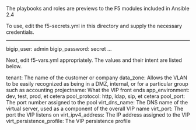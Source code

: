The playbooks and roles are previews to the F5 modules included in Ansible 2.4

To use, edit the f5-secrets.yml in this directory and supply the necessary credentials.

---
  bigip_user: admin
  bigip_password: secret
...

Next, edit f5-vars.yml appropriately. The values and their intent are listed below.

tenant: The name of the customer or company
data_zone: Allows the VLAN to be easily recognized as being in a DMZ, internal, or for a particular group such as accounting
projectname: What the VIP front ends
app_environment: dev, test, prod, et cetera
pool_protocol: http, ldap, sip, et cetera
pool_port: The port number assigned to the pool
virt_dns_name: The DNS name of the virtual server, used as a component of the overall VIP name
virt_port: The port the VIP listens on
virt_ipv4_address: The IP address assigned to the VIP
virt_persistence_profile: The VIP persistence profile

